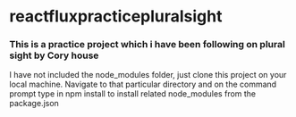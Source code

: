 # reactfluxpracticepluralsight
### This is a practice project which i have been following on plural sight by Cory house

I have not included the node_modules folder, just clone this project on your local machine. Navigate to that particular directory 
and on the command prompt type in npm install to install related node_modules from the package.json
